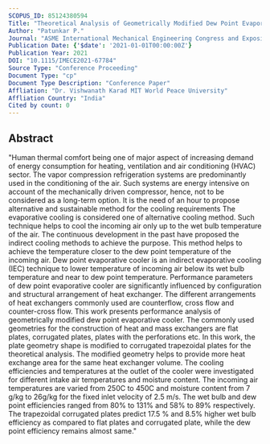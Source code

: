 ```yaml
---
SCOPUS_ID: 85124380594
Title: "Theoretical Analysis of Geometrically Modified Dew Point Evaporative Cooler"
Author: "Patunkar P."
Journal: "ASME International Mechanical Engineering Congress and Exposition, Proceedings (IMECE)"
Publication Date: {'$date': '2021-01-01T00:00:00Z'}
Publication Year: 2021
DOI: "10.1115/IMECE2021-67784"
Source Type: "Conference Proceeding"
Document Type: "cp"
Document Type Description: "Conference Paper"
Affliation: "Dr. Vishwanath Karad MIT World Peace University"
Affliation Country: "India"
Cited by count: 0
---
```


## Abstract
"Human thermal comfort being one of major aspect of increasing demand of energy consumption for heating, ventilation and air conditioning (HVAC) sector. The vapor compression refrigeration systems are predominantly used in the conditioning of the air. Such systems are energy intensive on account of the mechanically driven compressor, hence, not to be considered as a long-term option. It is the need of an hour to propose alternative and sustainable method for the cooling requirements The evaporative cooling is considered one of alternative cooling method. Such technique helps to cool the incoming air only up to the wet bulb temperature of the air. The continuous development in the past have proposed the indirect cooling methods to achieve the purpose. This method helps to achieve the temperature closer to the dew point temperature of the incoming air. Dew point evaporative cooler is an indirect evaporative cooling (IEC) technique to lower temperature of incoming air below its wet bulb temperature and near to dew point temperature. Performance parameters of dew point evaporative cooler are significantly influenced by configuration and structural arrangement of heat exchanger. The different arrangements of heat exchangers commonly used are counterflow, cross flow and counter-cross flow. This work presents performance analysis of geometrically modified dew point evaporative cooler. The commonly used geometries for the construction of heat and mass exchangers are flat plates, corrugated plates, plates with the perforations etc. In this work, the plate geometry shape is modified to corrugated trapezoidal plates for the theoretical analysis. The modified geometry helps to provide more heat exchange area for the same heat exchanger volume. The cooling efficiencies and temperatures at the outlet of the cooler were investigated for different intake air temperatures and moisture content. The incoming air temperatures are varied from 250C to 450C and moisture content from 7 g/kg to 26g/kg for the fixed inlet velocity of 2.5 m/s. The wet bulb and dew point efficiencies ranged from 80% to 131% and 58% to 89% respectively. The trapezoidal corrugated plates predict 17.5 % and 8.5% higher wet bulb efficiency as compared to flat plates and corrugated plate, while the dew point efficiency remains almost same."
